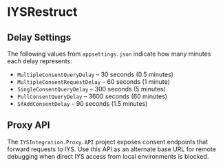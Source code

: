 # IYSRestruct

## Delay Settings

The following values from `appsettings.json` indicate how many minutes each delay represents:

- `MultipleConsentQueryDelay` – 30 seconds (0.5 minutes)
- `MultipleConsentRequestDelay` – 60 seconds (1 minute)
- `SingleConsentQueryDelay` – 300 seconds (5 minutes)
- `PullConsentQueryDelay` – 3600 seconds (60 minutes)
- `SfAddConsentDelay` – 90 seconds (1.5 minutes)

## Proxy API

The `IYSIntegration.Proxy.API` project exposes consent endpoints that forward requests to IYS.
Use this API as an alternate base URL for remote debugging when direct IYS access from local environments is blocked.
